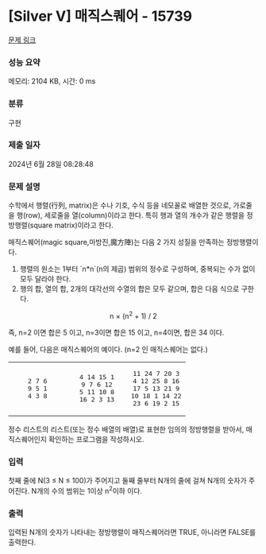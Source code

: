 # [Silver V] 매직스퀘어 - 15739 

[문제 링크](https://www.acmicpc.net/problem/15739) 

### 성능 요약

메모리: 2104 KB, 시간: 0 ms

### 분류

구현

### 제출 일자

2024년 6월 28일 08:28:48

### 문제 설명

<p>수학에서 행렬(行列, matrix)은 수나 기호, 수식 등을 네모꼴로 배열한 것으로, 가로줄을 행(row), 세로줄을 열(column)이라고 한다. 특히 행과 열의 개수가 같은 행렬을 정방행렬(square matrix)이라고 한다.</p>

<p>매직스퀘어(magic square,마방진,魔方陣)는 다음 2 가지 성질을 만족하는 정방행렬이다.</p>

<ol>
	<li>행렬의 원소는 1부터 `n*n`(n의 제곱) 범위의 정수로 구성하며, 중복되는 수가 없이 모두 달라야 한다.</li>
	<li>행의 합, 열의 합, 2개의 대각선의 수열의 합은 모두 같으며, 합은 다음 식으로 구한다. </li>
</ol>

<p style="text-align: center;">n × (n<sup>2</sup> + 1) / 2</p>

<p>즉, n=2 이면 합은 5 이고, n=3이면 합은 15 이고, n=4이면, 합은 34 이다.</p>

<p>예를 들어, 다음은 매직스퀘어의 예이다. (n=2 인 매직스퀘어는 없다.)</p>

<table class="table" style="width: 100%;">
	<tbody>
		<tr>
			<td style="width: 33%;">
			<pre style="text-align: center;">2 7 6
9 5 1
4 3 8</pre>
			</td>
			<td style="width: 34%;">
			<pre style="text-align: center;">4 14 15 1
9 7 6 12
5 11 10 8
16 2 3 13</pre>
			</td>
			<td style="width: 33%;">
			<pre style="text-align: center;">11 24 7 20 3
4 12 25 8 16
17 5 13 21 9
10 18 1 14 22
23 6 19 2 15</pre>
			</td>
		</tr>
	</tbody>
</table>

<p>정수 리스트의 리스트(또는 정수 배열의 배열)로 표현한 임의의 정방행렬을 받아서, 매직스퀘어인지 확인하는 프로그램을 작성하시오.</p>

### 입력 

 <p>첫째 줄에 N(3 ≤  N ≤ 100)가 주어지고 둘째 줄부터 N개의 줄에 걸쳐 N개의 숫자가 주어진다. N개의 수의 범위는 1이상 n<sup>2</sup>이하 이다.</p>

### 출력 

 <p>입력된 N개의 숫자가 나타내는 정방행렬이 매직스퀘어라면 TRUE, 아니라면 FALSE를 출력한다.</p>

